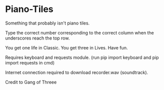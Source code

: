 # Piano-Tiles

Something that probably isn't piano tiles.

Type the correct number corresponding to the correct column when the underscores reach the top row. 

You get one life in Classic. You get three in Lives. Have fun.

Requires keyboard and requests module. (run pip import keyboard and pip import requests in cmd)

Internet connection required to download recorder.wav (soundtrack).

Credit to Gang of Threee
